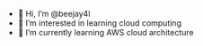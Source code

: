 - 👋 Hi, I’m @beejay4l
- 👀 I’m interested in learning cloud computing
- 🌱 I’m currently learning AWS cloud architecture

<!---
beejay4l/beejay4l is a ✨ special ✨ repository because its `README.md` (this file) appears on your GitHub profile.
You can click the Preview link to take a look at your changes.
--->

